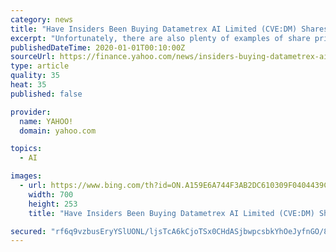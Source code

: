 ```yaml
---
category: news
title: "Have Insiders Been Buying Datametrex AI Limited (CVE:DM) Shares This Year?"
excerpt: "Unfortunately, there are also plenty of examples of share prices declining precipitously after insiders have sold shares. So we'll take a look at whether insiders have been buying or selling shares in Datametrex AI Limited (CVE:DM). It is perfectly legal for company insiders, including board members, to buy and sell stock in a company."
publishedDateTime: 2020-01-01T00:10:00Z
sourceUrl: https://finance.yahoo.com/news/insiders-buying-datametrex-ai-limited-153149023.html
type: article
quality: 35
heat: 35
published: false

provider:
  name: YAHOO!
  domain: yahoo.com

topics:
  - AI

images:
  - url: https://www.bing.com/th?id=ON.A159E6A744F3AB2DC610309F0404439C
    width: 700
    height: 253
    title: "Have Insiders Been Buying Datametrex AI Limited (CVE:DM) Shares This Year?"

secured: "rf6q9vzbusEryYSlUONL/ljsTcA6kCjoTSx0CHdASjbwpcsbkYhOeJyfnGO/8lCp+UtSlDFamheOhU6gUxv/3mrULkhERO1aWIu6JDRDYsgqbMsZdFsy6sPbCJErQ7PbxXLktMMS328TwQHf+Ud6JgKTGZZe0kRHde5aPHoCHM3tfPx69RdzC8wQogye0kdOZVgixUaSl+G9N2JWIr2qhdkNXkdt5Scsu0wd4qfkg0FH3hgTUmFiLqpe+i/OjxIzkpO6FqUHZymxociRzYXKFA==;Iu4ZO4ZscMqxnltoPbQgnw=="
---
```


